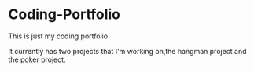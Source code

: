 # Coding-Portfolio
This is just my coding portfolio

It currently has two projects that I'm working on,the hangman project and the poker project.


